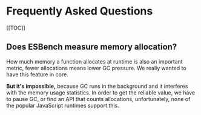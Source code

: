 # Frequently Asked Questions

[[TOC]]

## Does ESBench measure memory allocation?

How much memory a function allocates at runtime is also an important metric, fewer allocations means lower GC pressure. We really wanted to have this feature in core.

**But it's impossible,** because GC runs in the background and it interferes with the memory usage statistics. In order to get the reliable value, we have to pause GC, or find an API that counts allocations, unfortunately, none of the popular JavaScript runtimes support this.
